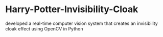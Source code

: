 # Harry-Potter-Invisibility-Cloak
developed a real-time computer vision system that creates an invisibility cloak effect using OpenCV in Python
